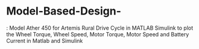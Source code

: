 # Model-Based-Design-
: Model Ather 450 for Artemis Rural Drive Cycle in MATLAB Simulink to plot the Wheel Torque,  Wheel Speed, Motor Torque, Motor Speed and Battery Current in Matlab and Simulink
